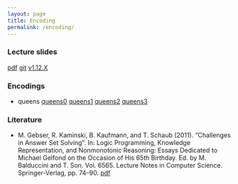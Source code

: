 ```yaml
---
layout: page
title: Encoding
permalink: /encoding/
---
```

### Lecture slides

  [pdf]()
  [git](https://github.com/potassco-asp-course/encoding)
  [v1.12.X]()

### Encodings

  * queens
	[queens0]()
	[queens1]()
	[queens2]()
	[queens3]()

### Literature

   * M. Gebser, R. Kaminski, B. Kaufmann, and T. Schaub (2011).
	 “Challenges in Answer Set Solving”.
	 In: Logic Programming, Knowledge Representation, and Nonmonotonic Reasoning: Essays Dedicated to Michael Gelfond on the Occasion of His 65th Birthday.
	 Ed. by M. Balduccini and T. Son.
	 Vol. 6565. Lecture Notes in Computer Science.
	 Springer-Verlag, pp. 74–90.
	 [pdf](/home/torsten/tex/papers/legacy/65MGelfond/paper.pdf)
